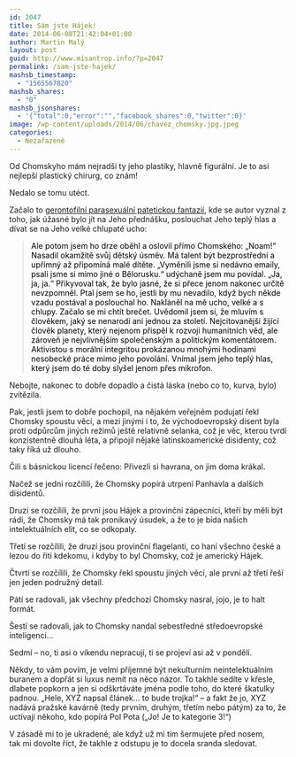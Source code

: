 ```yaml
---
id: 2047
title: Sám jste Hájek!
date: 2014-06-08T21:42:04+01:00
author: Martin Malý
layout: post
guid: http://www.misantrop.info/?p=2047
permalink: /sam-jste-hajek/
mashsb_timestamp:
  - "1565567820"
mashsb_shares:
  - "0"
mashsb_jsonshares:
  - '{"total":0,"error":"","facebook_shares":0,"twitter":0}'
image: /wp-content/uploads/2014/06/chavez_chomsky.jpg.jpeg
categories:
  - Nezařazené
---
```

Od Chomskyho mám nejradši ty jeho plastiky, hlavně figurální. Je to asi nejlepší plastický chirurg, co znám!

<!--more-->

Nedalo se tomu utéct.

Začalo to [gerontofilní parasexuální patetickou fantazií](http://www.blisty.cz/art/73453.html), kde se autor vyznal z toho, jak úžasné bylo jít na Jeho přednášku, poslouchat Jeho teplý hlas a dívat se na Jeho velké chlupaté ucho:

> <span style="color: #000000;">Ale potom jsem ho drze oběhl a oslovil přímo Chomského: &#8222;Noam!&#8220; Nasadil okamžitě svůj dětský úsměv. Má talent být bezprostřední a upřímný až připomíná malé dítěte. &#8222;Vyměnili jsme si nedávno emaily, psali jsme si mimo jiné o Bělorusku.&#8220; udýchaně jsem mu povídal. &#8222;Ja, ja, ja.&#8220; Přikyvoval tak, že bylo jasné, že si přece jenom nakonec určitě nevzpomněl. Ptal jsem se ho, jestli by mu nevadilo, když bych někde vzadu postával a poslouchal ho. Nakláněl na mě ucho, velké a s chlupy. Začalo se mi chtít brečet. Uvědomil jsem si, že mluvím s člověkem, jaký se nenarodí ani jednou za století. Nejcitovanější žijící člověk planety, který nejenom přispěl k rozvoji humanitních věd, ale zároveň je nejvlivnějším společenským a politickým komentátorem. Aktivistou s morální integritou prokázanou mnohými hodinami nesobecké práce mimo jeho povolání. Vnímal jsem jeho teplý hlas, který jsem do té doby slyšel jenom přes mikrofon. </span>

Nebojte, nakonec to dobře dopadlo a čistá láska (nebo co to, kurva, bylo) zvítězila.

Pak, jestli jsem to dobře pochopil, na nějakém veřejném podujatí řekl Chomsky spoustu věcí, a mezi jinými i to, že východoevropský disent byla proti odpůrcům jiných režimů ještě relativně selanka, což je věc, kterou tvrdí konzistentně dlouhá léta, a připojil nějaké latinskoamerické disidenty, což taky říká už dlouho.

Čili s básnickou licencí řečeno: Přivezli si havrana, on jim doma krákal.

Načež se jedni rozčílili, že Chomsky popírá utrpení Panhavla a dalších disidentů.

Druzí se rozčílili, že první jsou Hájek a provinční zápecníci, kteří by měli být rádi, že Chomsky má tak pronikavý úsudek, a že to je bída našich intelektuálních elit, co se odkopaly.

Třetí se rozčílili, že druzí jsou provinční flagelanti, co haní všechno české a lezou do řiti kdekomu, i kdyby to byl Chomsky, což je americký Hájek.

Čtvrtí se rozčílili, že Chomsky řekl spoustu jiných věcí, ale první až třetí řeší jen jeden podružný detail.

Pátí se radovali, jak všechny předchozí Chomsky nasral, jojo, je to halt formát.

Šestí se radovali, jak to Chomsky nandal sebestředné středoevropské inteligenci&#8230;

Sedmí &#8211; no, ti asi o víkendu nepracují, ti se projeví asi až v pondělí.

Někdy, to vám povím, je velmi příjemné být nekulturním neintelektuálním buranem a dopřát si luxus nemít na něco názor. To takhle sedíte v křesle, dlabete popkorn a jen si odškrtáváte jména podle toho, do které škatulky padnou. &#8222;Hele, XYZ napsal článek&#8230; to bude trojka!&#8220; &#8211; a fakt že jo, XYZ nadává pražské kavárně (tedy prvním, druhým, třetím nebo pátým) za to, že uctívají někoho, kdo popírá Pol Pota (&#8222;Jo! Je to kategorie 3!&#8220;)

V zásadě mi to je ukradené, ale když už mi tím šermujete před nosem, tak mi dovolte říct, že takhle z odstupu je to docela sranda sledovat.
